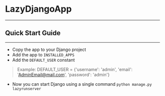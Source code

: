 # LazyDjangoApp
____
## Quick Start Guide
____
- Copy the app to your Django project
- Add the app to `INSTALLED_APPS`
- Add the `DEFAULT_USER` constant
> Example:
> DEFAULT_USER = {'username': 'admin',
>                 'email': 'AdminEmail@mail.com',
>                 'password': 'admin'}
- Now you can start Django using a single command
  `python manage.py lazyrunserver`
